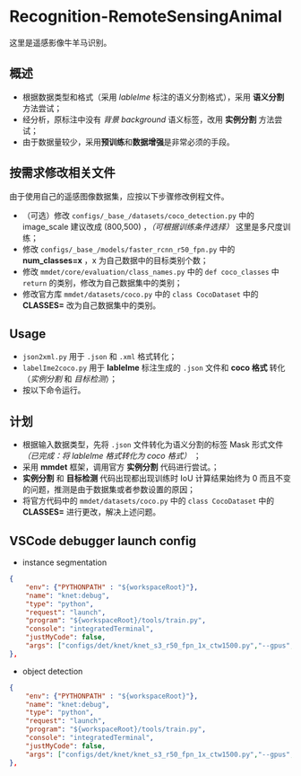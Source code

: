 # Recognition-RemoteSensingAnimal
这里是遥感影像牛羊马识别。

## 概述
- 根据数据类型和格式（采用 *lableIme* 标注的语义分割格式），采用 **语义分割** 方法尝试；
- 经分析，原标注中没有 *背景 background* 语义标签，改用 **实例分割** 方法尝试； 
- 由于数据量较少，采用**预训练**和**数据增强**是非常必须的手段。

## 按需求修改相关文件 
由于使用自己的遥感图像数据集，应按以下步骤修改例程文件。
- （可选）修改 `configs/_base_/datasets/coco_detection.py` 中的 image_scale 建议改成 (800,500) ，*（可根据训练条件选择）* 这里是多尺度训练；
- 修改 `configs/_base_/models/faster_rcnn_r50_fpn.py` 中的 **num_classes=x** ，x 为自己数据中的目标类别个数；
- 修改 `mmdet/core/evaluation/class_names.py` 中的 `def coco_classes` 中 `return` 的类别，修改为自己数据集中的类别；
- 修改官方库 ``mmdet/datasets/coco.py`` 中的 `class CocoDataset` 中的 **CLASSES=** 改为自己数据集中的类别。

## Usage
- `json2xml.py` 用于 `.json` 和 `.xml` 格式转化；
- `labelIme2coco.py` 用于 **lableIme** 标注生成的 `.json` 文件和 **coco 格式** 转化（*实例分割* 和 *目标检测*）；
- 按以下命令运行。

## 计划
- 根据输入数据类型，先将 ``.json`` 文件转化为语义分割的标签 Mask 形式文件 *（已完成：将 lableIme 格式转化为 coco 格式）* ；
- 采用 **mmdet** 框架，调用官方 **实例分割** 代码进行尝试。；
- **实例分割** 和 **目标检测** 代码出现都出现训练时 IoU 计算结果始终为 0 而且不变的问题，推测是由于数据集或者参数设置的原因；
- 将官方代码中的  ``mmdet/datasets/coco.py`` 中的 `class CocoDataset` 中的 **CLASSES=** 进行更改，解决上述问题。

## VSCode debugger launch config
- instance segmentation
``` json
{
    "env": {"PYTHONPATH" : "${workspaceRoot}"},
    "name": "knet:debug",
    "type": "python",
    "request": "launch",
    "program": "${workspaceRoot}/tools/train.py",
    "console": "integratedTerminal",
    "justMyCode": false,
    "args": ["configs/det/knet/knet_s3_r50_fpn_1x_ctw1500.py","--gpus", "1"]
},
```
- object detection
``` json
{
    "env": {"PYTHONPATH" : "${workspaceRoot}"},
    "name": "knet:debug",
    "type": "python",
    "request": "launch",
    "program": "${workspaceRoot}/tools/train.py",
    "console": "integratedTerminal",
    "justMyCode": false,
    "args": ["configs/det/knet/knet_s3_r50_fpn_1x_ctw1500.py","--gpus", "1"]
},
```
